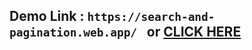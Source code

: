 ## Demo Link : ` https://search-and-pagination.web.app/  ` or <a  href="https://search-and-pagination.web.app/">CLICK HERE</a>